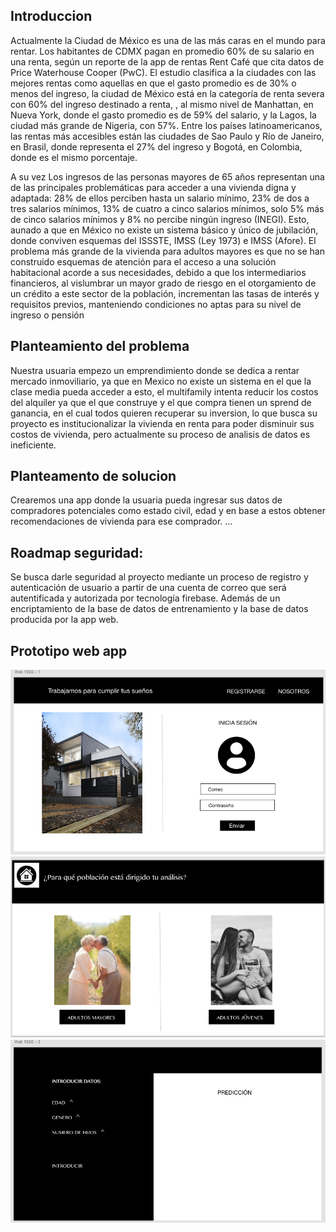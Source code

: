 ## Introduccion
Actualmente la Ciudad de México es una de las más caras en el mundo para rentar. Los habitantes de CDMX pagan en promedio 60% de su salario en una renta, según un reporte de la app de rentas Rent Café que cita datos de  Price Waterhouse Cooper (PwC).
El estudio clasifica a la ciudades con las mejores rentas como aquellas en que el gasto promedio es de 30% o menos del ingreso, la ciudad de México está en la categoría de renta severa con 60% del ingreso destinado a renta, , al mismo nivel de Manhattan, en Nueva York, donde el gasto promedio es de 59% del salario, y la Lagos, la ciudad más grande de Nigeria, con 57%.
Entre los países latinoamericanos, las rentas más accesibles están las ciudades de Sao Paulo y Río de Janeiro, en Brasil, donde representa el 27% del ingreso y Bogotá, en Colombia, donde es el mismo porcentaje.

A su vez Los ingresos de las personas mayores de 65 años representan una de las principales problemáticas para acceder a una vivienda digna y adaptada: 28% de ellos perciben hasta un salario mínimo, 23% de dos a tres salarios mínimos, 13% de cuatro a cinco salarios mínimos, solo 5% más de cinco salarios mínimos y 8% no percibe ningún ingreso (INEGI). Esto, aunado a que en México no existe un sistema básico y único de jubilación, donde conviven esquemas del ISSSTE, IMSS (Ley 1973) e IMSS (Afore).
El problema más grande de la vivienda para adultos mayores es que no se han construido esquemas de atención para el acceso a una solución habitacional acorde a sus necesidades, debido a que los intermediarios financieros, al vislumbrar un mayor grado de riesgo en el otorgamiento de un crédito a este sector de la población, incrementan las tasas de interés y requisitos previos, manteniendo condiciones no aptas para su nivel de ingreso o pensión

## Planteamiento del problema
Nuestra usuaria empezo un emprendimiento donde se dedica a rentar mercado inmoviliario, ya que en Mexico no existe un sistema en el que la clase media pueda acceder a esto, el multifamily intenta reducir los costos del alquiler ya que el que construye y el que compra tienen un sprend de ganancia, en el cual todos quieren recuperar su inversion, lo que busca su proyecto es institucionalizar la vivienda en renta para poder disminuir sus costos de vivienda, pero actualmente su proceso de analisis de datos es ineficiente.


## Planteamento de solucion
Crearemos una app donde la usuaria pueda ingresar sus datos de compradores potenciales como estado civil, edad y en base a estos obtener recomendaciones de vivienda para ese comprador.
...

## Roadmap seguridad:
Se busca darle seguridad al proyecto mediante un proceso de registro y autenticación de usuario a partir de una cuenta de correo que será autentificada y autorizada por tecnología firebase. Además de un encriptamiento de la base de datos de entrenamiento y la base de datos producida por la app web.

## Prototipo  web app
![Pantalla1](imagenes/Pantalla1.png)
![Pantalla2](imagenes/Pantalla2.png)
![Pantalla3](imagenes/Pantalla3.png)